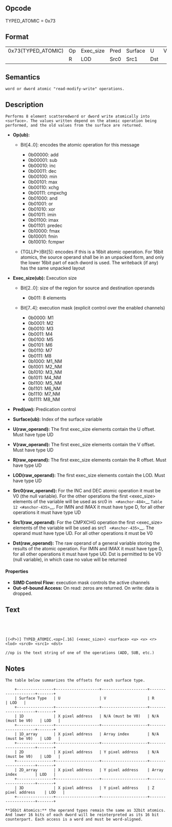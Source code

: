 <!---======================= begin_copyright_notice ============================

Copyright (C) 2020-2021 Intel Corporation

SPDX-License-Identifier: MIT

============================= end_copyright_notice ==========================-->

 

## Opcode

  TYPED_ATOMIC = 0x73

## Format

| | | | | | | |
| --- | --- | --- | --- | --- | --- | --- |
| 0x73(TYPED_ATOMIC) | Op | Exec_size | Pred | Surface | U   | V |
|                    | R  | LOD       | Src0 | Src1    | Dst |   |


## Semantics




    word or dword atomic "read-modify-write" operations.

## Description


    Performs 8 element scatteredword or dword write atomically into <surface>. The values written depend on the atomic operation being performed, and the old values from the surface are returned.

- **Op(ub):** 
 
  - Bit[4..0]: encodes the atomic operation for this message
 
    - 0b00000:  add 
    - 0b00001:  sub 
    - 0b00010:  inc 
    - 0b00011:  dec 
    - 0b00100:  min 
    - 0b00101:  max 
    - 0b00110:  xchg 
    - 0b00111:  cmpxchg 
    - 0b01000:  and 
    - 0b01001:  or 
    - 0b01010:  xor 
    - 0b01011:  imin 
    - 0b01100:  imax 
    - 0b01101:  predec 
    - 0b10000:  fmax 
    - 0b10001:  fmin 
    - 0b10010:  fcmpwr 
  - {TGLLP+}Bit[5]: encodes if this is a 16bit atomic operation. For 16bit atomics, the source operand shall be in an unpacked form, and only the lower 16bit part of each dword is used. The writeback (if any) has the same unpacked layout

- **Exec_size(ub):** Execution size
 
  - Bit[2..0]: size of the region for source and destination operands
 
    - 0b011:  8 elements 
  - Bit[7..4]: execution mask (explicit control over the enabled channels)
 
    - 0b0000:  M1 
    - 0b0001:  M2 
    - 0b0010:  M3 
    - 0b0011:  M4 
    - 0b0100:  M5 
    - 0b0101:  M6 
    - 0b0110:  M7 
    - 0b0111:  M8 
    - 0b1000:  M1_NM 
    - 0b1001:  M2_NM 
    - 0b1010:  M3_NM 
    - 0b1011:  M4_NM 
    - 0b1100:  M5_NM 
    - 0b1101:  M6_NM 
    - 0b1110:  M7_NM 
    - 0b1111:  M8_NM
- **Pred(uw):** Predication control

- **Surface(ub):** Index of the surface variable

- **U(raw_operand):** The first exec_size elements contain the U offset. Must have type UD

- **V(raw_operand):** The first exec_size elements contain the V offset. Must have type UD

- **R(raw_operand):** The first exec_size elements contain the R offset. Must have type UD

- **LOD(raw_operand):** The first exec_size elements contain the LOD. Must have type UD

- **Src0(raw_operand):** For the INC and DEC atomic operation it must be V0 (the null variable). For the other operations the first <exec_size> elements of the variable will be used as src0 in ` <#anchor-484>`__ `Table 12 <#anchor-435>`__. For IMIN and IMAX it must have type D, for all other operations it must have type UD

- **Src1(raw_operand):** For the CMPXCHG operation the first <exec_size> elements of the variable will be used as src1 ` <#anchor-435>`__. The operand must have type UD. For all other  operations it must be V0

- **Dst(raw_operand):** The raw operand of a general variable storing the results of the atomic operation. For IMIN and IMAX it must have type D, for all other operations it must have type UD. Dst is permitted to be V0 (null variable), in which case no value will be returned

#### Properties
- **SIMD Control Flow:** execution mask controls the active channels 
- **Out-of-bound Access:** On read: zeros are returned. On write: data is dropped.


## Text
```
    



[(<P>)] TYPED_ATOMIC.<op>[.16] (<exec_size>) <surface> <u> <v> <r> <lod> <src0> <src1> <dst>

//op is the text string of one of the operations (ADD, SUB, etc.)
```



## Notes




    The table below summarizes the offsets for each surface type.

        +----------------+-------------------+--------------------+--------------------+-------+
        | Surface Type   | U                 | V                  | R                  | LOD   |
        +----------------+-------------------+--------------------+--------------------+-------+
        | 1D             | X pixel address   | N/A (must be V0)   | N/A (must be V0)   | LOD   |
        +----------------+-------------------+--------------------+--------------------+-------+
        | 1D_array       | X pixel address   | Array index        | N/A (must be V0)   | LOD   |
        +----------------+-------------------+--------------------+--------------------+-------+
        | 2D             | X pixel address   | Y pixel address    | N/A (must be V0)   | LOD   |
        +----------------+-------------------+--------------------+--------------------+-------+
        | 2D_array       | X pixel address   | Y pixel address    | Array index        | LOD   |
        +----------------+-------------------+--------------------+--------------------+-------+
        | 3D             | X pixel address   | Y pixel address    | Z pixel address    | LOD   |
        +----------------+-------------------+--------------------+--------------------+-------+

    **16bit Atomics:** the operand types remain the same as 32bit atomics. And lower 16 bits of each dword will be reinterpreted as its 16 bit counterpart. Each access is a word and must be word-aligned.
